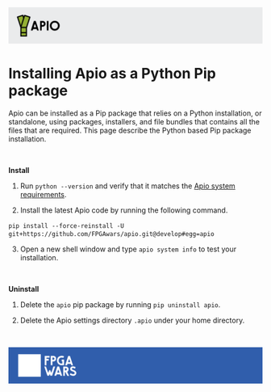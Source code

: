 ![](assets/apio-banner.svg)

# Installing Apio as a Python Pip package

Apio can be installed as a Pip package that relies on a Python installation, or standalone, using packages, installers, and file bundles that contains all the files that are required. This page describe the Python based Pip package installation.

<br>

**Install**

1. Run `python --version` and verify that it matches the [Apio system requirements](system-requirements).

2. Install the latest Apio code by running the following command.

```
pip install --force-reinstall -U git+https://github.com/FPGAwars/apio.git@develop#egg=apio
```

3. Open a new shell window and type `apio system info` to test your installation.

<br>

**Uninstall**

1. Delete the `apio` pip package by running `pip uninstall apio`.

2. Delete the Apio settings directory `.apio` under your home directory.

<br>

![](assets/fpgawars-banner.svg)